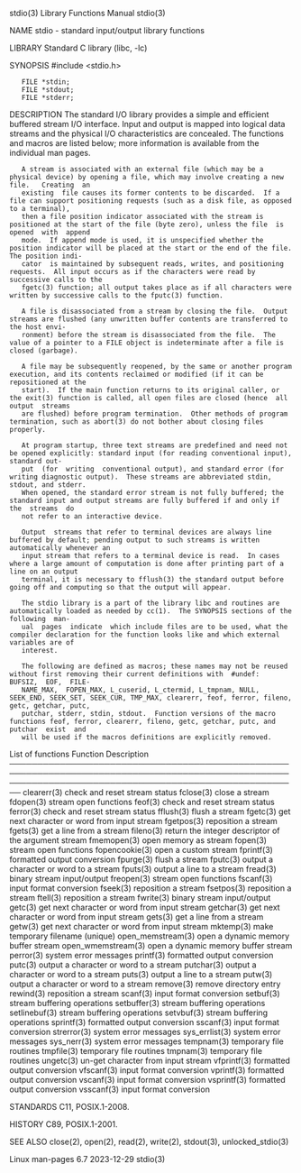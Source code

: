 stdio(3)							   Library Functions Manual							      stdio(3)

NAME
       stdio - standard input/output library functions

LIBRARY
       Standard C library (libc, -lc)

SYNOPSIS
       #include <stdio.h>

       FILE *stdin;
       FILE *stdout;
       FILE *stderr;

DESCRIPTION
       The  standard  I/O library provides a simple and efficient buffered stream I/O interface.  Input and output is mapped into logical data streams and the
       physical I/O characteristics are concealed.  The functions and macros are listed below; more information is available from the individual man pages.

       A stream is associated with an external file (which may be a physical device) by opening a file, which may involve creating a new  file.	  Creating  an
       existing	 file causes its former contents to be discarded.  If a file can support positioning requests (such as a disk file, as opposed to a terminal),
       then a file position indicator associated with the stream is positioned at the start of the file (byte zero), unless the file  is  opened  with	append
       mode.  If append mode is used, it is unspecified whether the position indicator will be placed at the start or the end of the file.  The position indi‐
       cator  is maintained by subsequent reads, writes, and positioning requests.  All input occurs as if the characters were read by successive calls to the
       fgetc(3) function; all output takes place as if all characters were written by successive calls to the fputc(3) function.

       A file is disassociated from a stream by closing the file.  Output streams are flushed (any unwritten buffer contents are transferred to the host envi‐
       ronment) before the stream is disassociated from the file.  The value of a pointer to a FILE object is indeterminate after a file is closed (garbage).

       A file may be subsequently reopened, by the same or another program execution, and its contents reclaimed or modified (if it can be repositioned at the
       start).	If the main function returns to its original caller, or the exit(3) function is called, all open files are closed (hence  all  output  streams
       are flushed) before program termination.	 Other methods of program termination, such as abort(3) do not bother about closing files properly.

       At program startup, three text streams are predefined and need not be opened explicitly: standard input (for reading conventional input), standard out‐
       put  (for  writing  conventional output), and standard error (for writing diagnostic output).  These streams are abbreviated stdin, stdout, and stderr.
       When opened, the standard error stream is not fully buffered; the standard input and output streams are fully buffered if and only if  the  streams  do
       not refer to an interactive device.

       Output  streams that refer to terminal devices are always line buffered by default; pending output to such streams is written automatically whenever an
       input stream that refers to a terminal device is read.  In cases where a large amount of computation is done after printing part of a line on an output
       terminal, it is necessary to fflush(3) the standard output before going off and computing so that the output will appear.

       The stdio library is a part of the library libc and routines are automatically loaded as needed by cc(1).  The SYNOPSIS sections of the following  man‐
       ual  pages  indicate  which include files are to be used, what the compiler declaration for the function looks like and which external variables are of
       interest.

       The following are defined as macros; these names may not be reused without first removing their current definitions with	 #undef:  BUFSIZ,  EOF,	 FILE‐
       NAME_MAX,  FOPEN_MAX, L_cuserid, L_ctermid, L_tmpnam, NULL, SEEK_END, SEEK_SET, SEEK_CUR, TMP_MAX, clearerr, feof, ferror, fileno, getc, getchar, putc,
       putchar, stderr, stdin, stdout.	Function versions of the macro functions feof, ferror, clearerr, fileno, getc, getchar, putc, and  putchar  exist  and
       will be used if the macros definitions are explicitly removed.

   List of functions
       Function		    Description
       ────────────────────────────────────────────────────────────────────────────────────────────────────────────────────────────────────────────────────────
       clearerr(3)	    check and reset stream status
       fclose(3)	    close a stream
       fdopen(3)	    stream open functions
       feof(3)		    check and reset stream status
       ferror(3)	    check and reset stream status
       fflush(3)	    flush a stream
       fgetc(3)		    get next character or word from input stream
       fgetpos(3)	    reposition a stream
       fgets(3)		    get a line from a stream
       fileno(3)	    return the integer descriptor of the argument stream
       fmemopen(3)	    open memory as stream
       fopen(3)		    stream open functions
       fopencookie(3)	    open a custom stream
       fprintf(3)	    formatted output conversion
       fpurge(3)	    flush a stream
       fputc(3)		    output a character or word to a stream
       fputs(3)		    output a line to a stream
       fread(3)		    binary stream input/output
       freopen(3)	    stream open functions
       fscanf(3)	    input format conversion
       fseek(3)		    reposition a stream
       fsetpos(3)	    reposition a stream
       ftell(3)		    reposition a stream
       fwrite(3)	    binary stream input/output
       getc(3)		    get next character or word from input stream
       getchar(3)	    get next character or word from input stream
       gets(3)		    get a line from a stream
       getw(3)		    get next character or word from input stream
       mktemp(3)	    make temporary filename (unique)
       open_memstream(3)    open a dynamic memory buffer stream
       open_wmemstream(3)   open a dynamic memory buffer stream
       perror(3)	    system error messages
       printf(3)	    formatted output conversion
       putc(3)		    output a character or word to a stream
       putchar(3)	    output a character or word to a stream
       puts(3)		    output a line to a stream
       putw(3)		    output a character or word to a stream
       remove(3)	    remove directory entry
       rewind(3)	    reposition a stream
       scanf(3)		    input format conversion
       setbuf(3)	    stream buffering operations
       setbuffer(3)	    stream buffering operations
       setlinebuf(3)	    stream buffering operations
       setvbuf(3)	    stream buffering operations
       sprintf(3)	    formatted output conversion
       sscanf(3)	    input format conversion
       strerror(3)	    system error messages
       sys_errlist(3)	    system error messages
       sys_nerr(3)	    system error messages
       tempnam(3)	    temporary file routines
       tmpfile(3)	    temporary file routines
       tmpnam(3)	    temporary file routines
       ungetc(3)	    un-get character from input stream
       vfprintf(3)	    formatted output conversion
       vfscanf(3)	    input format conversion
       vprintf(3)	    formatted output conversion
       vscanf(3)	    input format conversion
       vsprintf(3)	    formatted output conversion
       vsscanf(3)	    input format conversion

STANDARDS
       C11, POSIX.1-2008.

HISTORY
       C89, POSIX.1-2001.

SEE ALSO
       close(2), open(2), read(2), write(2), stdout(3), unlocked_stdio(3)

Linux man-pages 6.7							  2023-12-29								      stdio(3)
